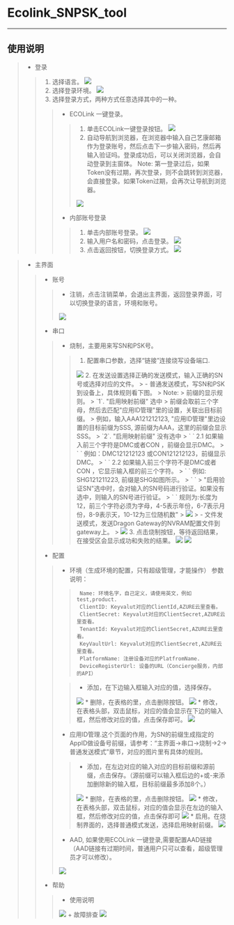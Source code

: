 # Ecolink_SNPSK_tool 
***
## 使用说明  
> * 登录
>>   1. 选择语言。
>>      <image src="/zh-cn/img/language.png">
>>   2. 选择登录环境。
>>      <image src="/zh-cn/img/env.png">
>>   3. 选择登录方式，两种方式任意选择其中的一种。
>>>    - ECOLink 一键登录。
>>>>    1. 单击ECOLink一键登录按钮。
>>>>        <image src="/zh-cn/img/ecolinkOneClickLogin.png">
>>>>    2. 自动导航到浏览器，在浏览器中输入自己艺康邮箱作为登录账号，然后点击下一步输入密码，然后再输入验证吗。登录成功后，可以关闭浏览器，会自动登录到主窗体。
>>>>       Note: 第一登录过后，如果Token没有过期，再次登录，则不会跳转到浏览器，会直接登录。如果Token过期，会再次让导航到浏览器。
>>>>    <img src="/zh-cn/img/authentication.png"/>
>>>    - 内部账号登录
>>>>    1. 单击内部账号登录。
>>>>      <img src="/zh-cn/img/localAccountLogin.png"/>
>>>>    2. 输入用户名和密码，点击登录。
>>>>      <img src="/zh-cn/img/localAcountLogin_submit.png"/>
>>>>    3. 点击返回按钮，切换登录方式。
>>>>      <img src="/zh-cn/img/localAcountLogin_backup.png"/>

> * 主界面
>> - 账号
>>> + 注销，点击注销菜单，会退出主界面，返回登录界面，可以切换登录的语言，环境和账号。
>>>  <img src="/zh-cn/img/main_signout.png"/>
>> - 串口
>>> + 烧制，主要用来写SN和PSK号。
>>>> 1. 配置串口参数，选择“链接”连接烧写设备端口.
>>>>  <img src="/zh-cn/img/main_burndown_comsetting.png"/>
>>>> 2. 在发送设置选择正确的发送模式，输入正确的SN号或选择对应的文件。
>>>>>  - 普通发送模式，写SN和PSK到设备上，具体规则看下图。
>>>>>    Note:
>>>>>    前缀的显示规则。
>>>>>   `1`. "启用映射前缀" 选中
>>>>>       前缀会取前三个字母，然后去匹配"应用ID管理"里的设置，关联出目标前缀。
>>>>>           例如，输入AAA121212123, "应用ID管理"里边设置的目标前缀为SSS, 源前缀为AAA，这里的前缀会显示SSS。
>>>>>   `2`. "启用映射前缀" 没有选中
>>>>>      ` `  2.1 如果输入前三个字符是DMC或者CON ，前缀会显示DMC。 
>>>>>      ` `    例如：DMC121212123 或CON121212123，前缀显示DMC。
>>>>>      ` `  2.2 如果输入前三个字符不是DMC或者CON ，它显示输入框的前三个字符。
>>>>>      ` `    例如: SHG121211223, 前缀是SHG如图所示。
>>>>>        `    `
>>>>>  "启用验证SN"选中时，会对输入的SN号码进行验证。如果没有选中，则输入的SN号进行验证。
>>>>>      ` `  规则为:长度为12，前三个字符必须为字母，4-5表示年份，6-7表示月份，8-9表示天，10-12为三位随机数"
>>>>>    <img src="/zh-cn/img/main_burndown_common.png"/>
>>>>>  - 文件发送模式，发送Dragon Gateway的NVRAM配置文件到gateway上。
>>>>>    <img src="/zh-cn/img/main_burndown_file.png"/>
>>>> 3. 点击烧制按钮，等待返回结果，在接受区会显示成功和失败的结果。
>>>>   <img src="/zh-cn/img/main_burndown_burndown.png"/>
>>>>   <img src="/zh-cn/img/main_burndown_success.png"/>
>> - 配置
>>> + 环境（生成环境的配置，只有超级管理，才能操作）
>>>    参数说明：
>>>>      Name: 环境名字，自己定义，请使用英文，例如test,product.
>>>>      ClientID: Keyvalut对应的ClientId,AZURE云里查看。
>>>>      ClientSecret: Keyvalut对应的ClientSecret,AZURE云里查看。
>>>>      TenantId: Keyvalut对应的ClientSecret,AZURE云里查看。
>>>>      KeyVaultUrl: Keyvalut对应的ClientSecret,AZURE云里查看。
>>>>      PlatformName: 注册设备对应的PlatfromName. 
>>>>      DeviceRegisterUrl: 设备的URL（Concierge服务，内部的API）
>>>  
>>>> * 添加，在下边输入框输入对应的值，选择保存。
>>>> <img src="/zh-cn/img/main_env_save.png"/>
>>>> * 删除，在表格的里，点击删除按钮。
>>>> <img src="/zh-cn/img/main_env_delete.png"/>
>>>> * 修改，在表格头部，双击鼠标，对应的值会显示在下边的输入框，然后修改对应的值，点击保存即可。
>>>> <img src="/zh-cn/img/main_env_modify.png"/>
>>> + 应用ID管理.这个页面的作用，为SN的前缀生成指定的AppID做设备号前缀，请参考：“主界面->串口->烧制->2->普通发送模式”章节，对应的图片里有具体的规则。
>>>> * 添加，在左边对应的输入对应的目标前缀和源前缀，点击保存。（源前缀可以输入框后边的+或-来添加删除新的输入框，目标前缀最多添加8个。）
>>>>  <img src="/zh-cn/img/main_application_add.png"/>
>>>> * 删除，在表格的里，点击删除按钮。
>>>> <img src="/zh-cn/img/main_application_delete.png"/>
>>>> * 修改，在表格头部，双击鼠标，对应的值会显示在左边的输入框，然后修改对应的值，点击保存即可
>>>> <img src="/zh-cn/img/main_application_modify.png"/>
>>>> * 启用。在烧制界面的，选择普通模式发送，选择启用映射前缀。
>>>> <img src="/zh-cn/img/main_application_enable.png"/>
>>> + AAD, 如果使用ECOLink 一键登录,需要配置AAD链接（AAD链接有过期时间，普通用户只可以查看，超级管理员才可以修改）。
>>> <img src="/zh-cn/img/main_setting_add.png"/>
>> - 帮助
>>> + 使用说明
>>> <img src="/zh-cn/img/main_help_Instruction.png"/>  
>>> + 故障排查
>>> <img src="/zh-cn/img/main_help_Troubleshooting.png"/> 